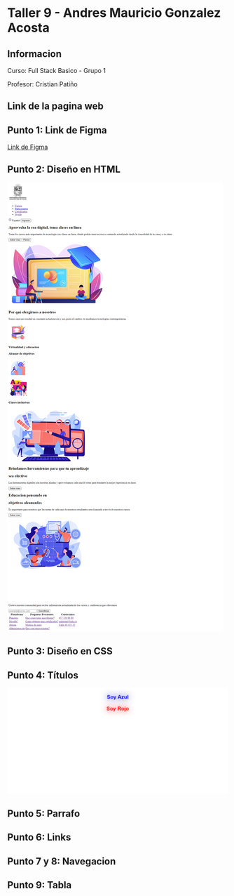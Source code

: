 <h1>Taller 9 - Andres Mauricio Gonzalez Acosta</h1>

<h2>Informacion</h2>
<p>Curso: Full Stack Basico - Grupo 1</p>
<p>Profesor: Cristian Patiño</p>

<h2>Link de la pagina web</h2>


<h2>Punto 1: Link de Figma</h2>
<a href="https://www.figma.com/file/1Gak1OS08vup6pmGtZYgxI/Andr%C3%A9s-Mauricio-Gonzalez-Acosta?type=design&node-id=5%3A256&mode=design&t=oHvtbb3oJahsBgJo-1">Link de Figma</a>

<h2>Punto 2: Diseño en HTML</h2>
<img src="./public/images/punto-2.png" alt="punto 2">

<h2>Punto 3: Diseño en CSS</h2>

<h2>Punto 4: Títulos</h2>
<img src="./public/images/punto-4.png" alt="punto 4">

<h2>Punto 5: Parrafo</h2>

<h2>Punto 6: Links</h2>

<h2>Punto 7 y 8: Navegacion</h2>

<h2>Punto 9: Tabla</h2>